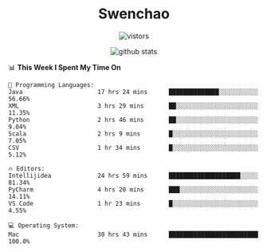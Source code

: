 <h1 align="center">Swenchao</h3>

<p align="center">
  <img src="https://visitor-badge.glitch.me/badge?page_id=Swenchao" alt="vistors" />
</p>

<p align="center">
  <img src="https://github-readme-stats.vercel.app/api?username=Swenchao&count_private=true&show_icons=true&theme=vue-dark&hide_title=true" alt="github stats" />
</p>

<!--START_SECTION:waka-->
📊 **This Week I Spent My Time On** 

```text
💬 Programming Languages: 
Java                     17 hrs 24 mins      ██████████████░░░░░░░░░░░   56.66% 
XML                      3 hrs 29 mins       ██░░░░░░░░░░░░░░░░░░░░░░░   11.35% 
Python                   2 hrs 46 mins       ██░░░░░░░░░░░░░░░░░░░░░░░   9.04% 
Scala                    2 hrs 9 mins        █░░░░░░░░░░░░░░░░░░░░░░░░   7.05% 
CSV                      1 hr 34 mins        █░░░░░░░░░░░░░░░░░░░░░░░░   5.12%

🔥 Editors: 
Intellijidea             24 hrs 59 mins      ████████████████████░░░░░   81.34% 
PyCharm                  4 hrs 20 mins       ███░░░░░░░░░░░░░░░░░░░░░░   14.11% 
VS Code                  1 hr 23 mins        █░░░░░░░░░░░░░░░░░░░░░░░░   4.55%

💻 Operating System: 
Mac                      30 hrs 43 mins      █████████████████████████   100.0%

```


<!--END_SECTION:waka-->
